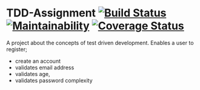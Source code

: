 # TDD-Assignment  [![Build Status](https://travis-ci.org/armstrongsouljah/tdd-assignment.svg?branch=ft-authentication)](https://travis-ci.org/armstrongsouljah/tdd-assignment)  [![Maintainability](https://api.codeclimate.com/v1/badges/c5296d1f5afc33cd9571/maintainability)](https://codeclimate.com/github/armstrongsouljah/tdd-assignment/maintainability) [![Coverage Status](https://coveralls.io/repos/github/armstrongsouljah/tdd-assignment/badge.svg?branch=ft-authentication)](https://coveralls.io/github/armstrongsouljah/tdd-assignment?branch=ft-authentication)

A project about the concepts of test driven development.
Enables a user to register;
 - create an account
 - validates email address
 - validates age,
 - validates password complexity



